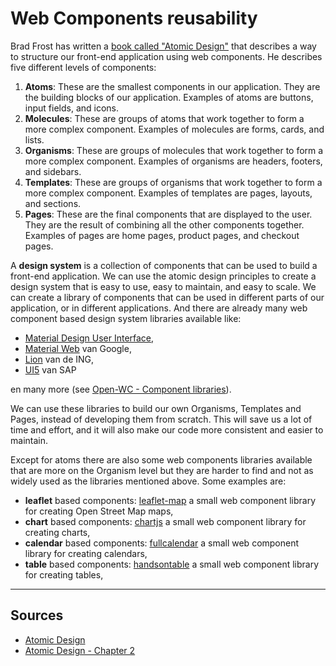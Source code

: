 # Web Components reusability

Brad Frost has written a [book called "Atomic Design"](https://atomicdesign.bradfrost.com/) that describes a way to structure our front-end application using web components. He describes five different levels of components:

1. **Atoms**: These are the smallest components in our application. They are the building blocks of our application. Examples of atoms are buttons, input fields, and icons.
2. **Molecules**: These are groups of atoms that work together to form a more complex component. Examples of molecules are forms, cards, and lists.
3. **Organisms**: These are groups of molecules that work together to form a more complex component. Examples of organisms are headers, footers, and sidebars.
4. **Templates**: These are groups of organisms that work together to form a more complex component. Examples of templates are pages, layouts, and sections.
5. **Pages**: These are the final components that are displayed to the user. They are the result of combining all the other components together. Examples of pages are home pages, product pages, and checkout pages.

A **design system** is a collection of components that can be used to build a front-end application. We can use the atomic design principles to create a design system that is easy to use, easy to maintain, and easy to scale. We can create a library of components that can be used in different parts of our application, or in different applications.
And there are already many web component based design system libraries available like:

- [Material Design User Interface](https://www.mdui.org/en/),
- [Material Web](https://material-web.dev/) van Google,
- [Lion](https://lion.js.org/) van de ING,
- [UI5](https://sap.github.io/ui5-webcomponents/) van SAP

en many more (see [Open-WC - Component libraries](https://open-wc.org/guides/community/component-libraries/)).

We can use these libraries to build our own Organisms, Templates and Pages, instead of developing them from scratch. This will save us a lot of time and effort, and it will also make our code more consistent and easier to maintain.

Except for atoms there are also some web components libraries available that are more on the Organism level but they are harder to find and not as widely used as the libraries mentioned above. Some examples are:

- **leaflet** based components: [leaflet-map](https://prtksxna.github.io/leaflet-map-component/) a small web component library for creating Open Street Map maps,
- **chart** based components: [chartjs](https://www.chartjs.org/) a small web component library for creating charts,
- **calendar** based components: [fullcalendar](https://fullcalendar.io/) a small web component library for creating calendars,
- **table** based components: [handsontable](https://handsontable.com/) a small web component library for creating tables,

---

## Sources

- [Atomic Design](https://atomicdesign.bradfrost.com/)
- [Atomic Design - Chapter 2](https://atomicdesign.bradfrost.com/chapter-2/)